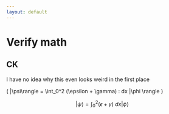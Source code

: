 ```yaml
---
layout: default
---
```



# Verify math
## CK

I have no idea why this even looks weird in the first place

\( |\psi\rangle = \int_0^2 (\epsilon + \gamma) \: dx |\phi \rangle \)

$$ |\psi\rangle = \int_0^2 (\epsilon + \gamma) \: dx |\phi \rangle $$

